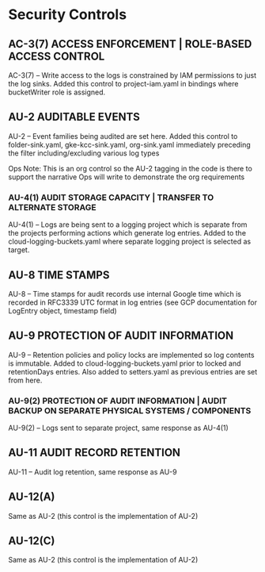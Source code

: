 # Security Controls

## AC-3(7) ACCESS ENFORCEMENT | ROLE-BASED ACCESS CONTROL

AC-3(7) – Write access to the logs is constrained by IAM permissions to just the log sinks.
Added this control to project-iam.yaml in bindings where bucketWriter role is assigned.

## AU-2 AUDITABLE EVENTS

AU-2 – Event families being audited are set here. Added this control to folder-sink.yaml,
gke-kcc-sink.yaml, org-sink.yaml immediately preceding the filter including/excluding
various log types

Ops Note: This is an org control so the AU-2 tagging in the code is there to support the
narrative Ops will write to demonstrate the org requirements

### AU-4(1) AUDIT STORAGE CAPACITY | TRANSFER TO ALTERNATE STORAGE

AU-4(1) – Logs are being sent to a logging project which is separate from the projects
performing actions which generate log entries. Added to the cloud-logging-buckets.yaml
where separate logging project is selected as target.

## AU-8 TIME STAMPS

AU-8 – Time stamps for audit records use internal Google time which is recorded in
RFC3339 UTC format in log entries (see GCP documentation for LogEntry object, timestamp field)

## AU-9 PROTECTION OF AUDIT INFORMATION

AU-9 – Retention policies and policy locks are implemented so log contents is immutable. Added to
cloud-logging-buckets.yaml prior to locked and retentionDays entries. Also added to setters.yaml
as previous entries are set from here.

### AU-9(2) PROTECTION OF AUDIT INFORMATION | AUDIT BACKUP ON SEPARATE PHYSICAL SYSTEMS / COMPONENTS

AU-9(2) – Logs sent to separate project, same response as AU-4(1)

## AU-11 AUDIT RECORD RETENTION

AU-11 – Audit log retention, same response as AU-9

## AU-12(A)

Same as AU-2 (this control is the implementation of AU-2)

## AU-12(C)

Same as AU-2 (this control is the implementation of AU-2)